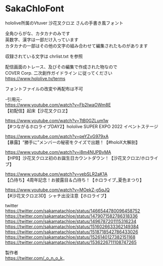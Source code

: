 # SakaChloFont  

 
hololive所属のVtuver 沙花叉クロヱ さんの手書き風フォント  

全角ひらがな、カタカナのみです  
英数字、漢字は一部だけ入っています  
カタカナの一部はその他の文字の組み合わせて編集されたものがあります  

収録されている文字は chrlist.txt を参照  



配信画面のトレース、及びその編集で作成された物なので  
COVER Corp. 二次創作ガイドライン に従ってください  
https://www.hololive.tv/terms  

フォントファイルの改変や再配布は不可  


-引用元-  
https://www.youtube.com/watch?v=Fb2IwaOWm8E  
【初配信】起床【沙花叉クロヱ】  

https://www.youtube.com/watch?v=TtB0GZLum1w  
【#つながるホロライブDAY2】hololive SUPER EXPO 2022 イベントステージ  

https://www.youtube.com/watch?v=peYZvG979xA  
【暴露】“勝手に”メンバーの秘密をクイズで出題！【#holoX大解剖】  

https://www.youtube.com/watch?v=i8m4NUPByMA  
【HPB】沙花叉クロヱ初のお誕生日カウントダウン！【沙花叉クロヱ/ホロライブ】  

https://www.youtube.com/watch?v=vebSLR2aK1A  
【凸待ち】4周年記念！お披露目＆凸待ち！【ホロライブ_夏色まつり】 

https://www.youtube.com/watch?v=MOekZ-g5qJQ  
【#沙花叉クロヱ3D】シャチ出没注意【ホロライブ】

twitter  
https://twitter.com/sakamatachloe/status/1466544780096458752  
https://twitter.com/sakamatachloe/status/1479071582786318336  
https://twitter.com/sakamatachloe/status/1496787201115316234  
https://twitter.com/sakamatachloe/status/1516026633362149384  
https://twitter.com/sakamatachloe/status/1518718542786433026  
https://twitter.com/sakamatachloe/status/1526140127382151168  
https://twitter.com/sakamatachloe/status/1536226711108747265  

製作者  
https://twitter.com/_o_n_o_k_